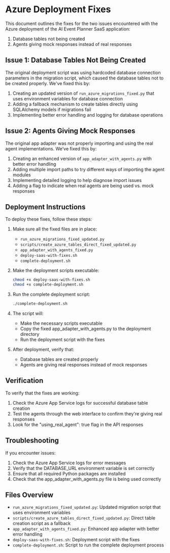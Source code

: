 # Azure Deployment Fixes

This document outlines the fixes for the two issues encountered with the Azure deployment of the AI Event Planner SaaS application:

1. Database tables not being created
2. Agents giving mock responses instead of real responses

## Issue 1: Database Tables Not Being Created

The original deployment script was using hardcoded database connection parameters in the migration script, which caused the database tables not to be created properly. We've fixed this by:

1. Creating an updated version of `run_azure_migrations_fixed.py` that uses environment variables for database connection
2. Adding a fallback mechanism to create tables directly using SQLAlchemy models if migrations fail
3. Implementing better error handling and logging for database operations

## Issue 2: Agents Giving Mock Responses

The original app adapter was not properly importing and using the real agent implementations. We've fixed this by:

1. Creating an enhanced version of `app_adapter_with_agents.py` with better error handling
2. Adding multiple import paths to try different ways of importing the agent modules
3. Implementing detailed logging to help diagnose import issues
4. Adding a flag to indicate when real agents are being used vs. mock responses

## Deployment Instructions

To deploy these fixes, follow these steps:

1. Make sure all the fixed files are in place:
   - `run_azure_migrations_fixed_updated.py`
   - `scripts/create_azure_tables_direct_fixed_updated.py`
   - `app_adapter_with_agents_fixed.py`
   - `deploy-saas-with-fixes.sh`
   - `complete-deployment.sh`

2. Make the deployment scripts executable:
   ```bash
   chmod +x deploy-saas-with-fixes.sh
   chmod +x complete-deployment.sh
   ```

3. Run the complete deployment script:
   ```bash
   ./complete-deployment.sh
   ```

4. The script will:
   - Make the necessary scripts executable
   - Copy the fixed app_adapter_with_agents.py to the deployment directory
   - Run the deployment script with the fixes

5. After deployment, verify that:
   - Database tables are created properly
   - Agents are giving real responses instead of mock responses

## Verification

To verify that the fixes are working:

1. Check the Azure App Service logs for successful database table creation
2. Test the agents through the web interface to confirm they're giving real responses
3. Look for the "using_real_agent": true flag in the API responses

## Troubleshooting

If you encounter issues:

1. Check the Azure App Service logs for error messages
2. Verify that the DATABASE_URL environment variable is set correctly
3. Ensure that all required Python packages are installed
4. Check that the app_adapter_with_agents.py file is being used correctly

## Files Overview

- `run_azure_migrations_fixed_updated.py`: Updated migration script that uses environment variables
- `scripts/create_azure_tables_direct_fixed_updated.py`: Direct table creation script as a fallback
- `app_adapter_with_agents_fixed.py`: Enhanced app adapter with better error handling
- `deploy-saas-with-fixes.sh`: Deployment script with the fixes
- `complete-deployment.sh`: Script to run the complete deployment process
